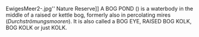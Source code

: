 EwigesMeer2-.jpg'' Nature Reserve]] A BOG POND () is a waterbody in the middle of a raised or kettle bog, formerly also in percolating mires (_Durchströmungsmooren_). It is also called a BOG EYE, RAISED BOG KOLK, BOG KOLK or just KOLK.
